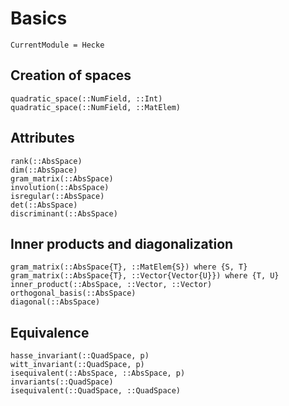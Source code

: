 # Basics
```@meta
CurrentModule = Hecke
```

## Creation of spaces

```@docs
quadratic_space(::NumField, ::Int)
quadratic_space(::NumField, ::MatElem)
```

## Attributes

```@docs
rank(::AbsSpace)
dim(::AbsSpace)
gram_matrix(::AbsSpace)
involution(::AbsSpace)
isregular(::AbsSpace)
det(::AbsSpace)
discriminant(::AbsSpace)
```

## Inner products and diagonalization

```@docs
gram_matrix(::AbsSpace{T}, ::MatElem{S}) where {S, T}
gram_matrix(::AbsSpace{T}, ::Vector{Vector{U}}) where {T, U}
inner_product(::AbsSpace, ::Vector, ::Vector)
orthogonal_basis(::AbsSpace)
diagonal(::AbsSpace)
```

## Equivalence
```@docs
hasse_invariant(::QuadSpace, p)
witt_invariant(::QuadSpace, p)
isequivalent(::AbsSpace, ::AbsSpace, p)
invariants(::QuadSpace)
isequivalent(::QuadSpace, ::QuadSpace)
```

